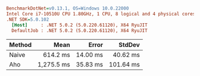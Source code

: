 ``` ini

BenchmarkDotNet=v0.13.1, OS=Windows 10.0.22000
Intel Core i7-10510U CPU 1.80GHz, 1 CPU, 8 logical and 4 physical cores
.NET SDK=5.0.102
  [Host]     : .NET 5.0.2 (5.0.220.61120), X64 RyuJIT
  DefaultJob : .NET 5.0.2 (5.0.220.61120), X64 RyuJIT


```
| Method |       Mean |    Error |    StdDev |
|------- |-----------:|---------:|----------:|
|  Naive |   614.2 ms | 14.00 ms |  40.62 ms |
|    Aho | 1,275.5 ms | 35.83 ms | 101.64 ms |
